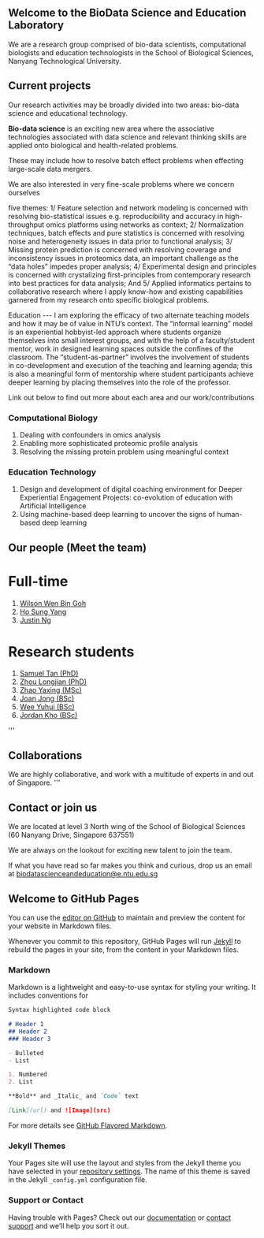 ## Welcome to the BioData Science and Education Laboratory
We are a research group comprised of bio-data scientists, computational biologists and education technologists in the School of Biological Sciences, Nanyang Technological University.

## Current projects
Our research activities may be broadly divided into two areas: bio-data science and educational technology.

**Bio-data science** is an exciting new area where the associative technologies associated with data science and relevant thinking skills are applied onto biological and health-related problems.

These may include how to resolve batch effect problems when effecting large-scale data mergers. 

We are also interested in very fine-scale problems where we concern ourselves 

five themes: 1/ Feature selection and network modeling is concerned with resolving bio-statistical issues e.g. reproducibility and accuracy in high-throughput omics platforms using networks as context; 2/ Normalization techniques, batch effects and pure statistics is concerned with resolving noise and heterogeneity issues in data prior to functional analysis; 3/ Missing protein prediction is concerned with resolving coverage and inconsistency issues in proteomics data, an important challenge as the “data holes” impedes proper analysis; 4/ Experimental design and principles is concerned with crystalizing first-principles from contemporary research into best practices for data analysis; And 5/ Applied informatics pertains to collaborative research where I apply know-how and existing capabilities garnered from my research onto specific biological problems.

Education --- I am exploring the efficacy of two alternate teaching models and how it may be of value in NTU’s context. The “informal learning” model is an experiential hobbyist-led approach where students organize themselves into small interest groups, and with the help of a faculty/student mentor, work in designed learning spaces outside the confines of the classroom. The “student-as-partner” involves the involvement of students in co-development and execution of the teaching and learning agenda; this is also a meaningful form of mentorship where student participants achieve deeper learning by placing themselves into the role of the professor.

Link out below to find out more about each area and our work/contributions

### Computational Biology
1. Dealing with confounders in omics analysis
2. Enabling more sophisticated proteomic profile analysis
3. Resolving the missing protein problem using meaningful context


### Education Technology
1. Design and development of digital coaching environment for Deeper Experiential Engagement Projects: co-evolution of education with Artificial Intelligence 
2. Using machine-based deep learning to uncover the signs of human-based deep learning



## Our people (Meet the team)
# Full-time
1. [Wilson Wen Bin Goh](https://gohwils.github.io/biodatascience/wilsongoh.md)
2. [Ho Sung Yang]()
3. [Justin Ng]()

# Research students
1. [Samuel Tan (PhD)]()
2. [Zhou Longjian (PhD)]()
3. [Zhao Yaxing (MSc)]()
4. [Joan Jong (BSc)]()
5. [Wee Yuhui (BSc)]()
6. [Jordan Kho (BSc)]()


'''
## Collaborations
We are highly collaborative, and work with a multitude of experts in and out of Singapore.
'''



## Contact or join us
We are located at level 3 North wing of the School of Biological Sciences (60 Nanyang Drive, Singapore 637551)

We are always on the lookout for exciting new talent to join the team. 

If what you have read so far makes you think and curious, drop us an email at [biodatascienceandeducation@e.ntu.edu.sg](mailto:biodatascienceandeducation@e.ntu.edu.sg)





## Welcome to GitHub Pages

You can use the [editor on GitHub](https://github.com/gohwils/biodatascience/edit/master/index.md) to maintain and preview the content for your website in Markdown files.

Whenever you commit to this repository, GitHub Pages will run [Jekyll](https://jekyllrb.com/) to rebuild the pages in your site, from the content in your Markdown files.

### Markdown

Markdown is a lightweight and easy-to-use syntax for styling your writing. It includes conventions for

```markdown
Syntax highlighted code block

# Header 1
## Header 2
### Header 3

- Bulleted
- List

1. Numbered
2. List

**Bold** and _Italic_ and `Code` text

[Link](url) and ![Image](src)
```

For more details see [GitHub Flavored Markdown](https://guides.github.com/features/mastering-markdown/).

### Jekyll Themes

Your Pages site will use the layout and styles from the Jekyll theme you have selected in your [repository settings](https://github.com/gohwils/biodatascience/settings). The name of this theme is saved in the Jekyll `_config.yml` configuration file.

### Support or Contact

Having trouble with Pages? Check out our [documentation](https://help.github.com/categories/github-pages-basics/) or [contact support](https://github.com/contact) and we’ll help you sort it out.
